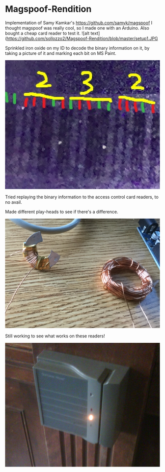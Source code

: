 # Magspoof-Rendition
Implementation of Samy Kamkar's https://github.com/samyk/magspoof
I thought magspoof was really cool, so I made one with an Arduino. Also bought a cheap card reader to test it.
![alt text](https://github.com/sollozzo2/Magspoof-Rendition/blob/master/setup1.JPG

Sprinkled iron oxide on my ID to decode the binary information on it, by taking a picture of it and marking each bit on MS Paint.

![alt text](https://github.com/sollozzo2/Magspoof-Rendition/blob/master/card.PNG)

Tried replaying the binary information to the access control card readers, to no avail.

Made different play-heads to see if there's a difference. 

![alt text](https://github.com/sollozzo2/Magspoof-Rendition/blob/master/heads.jpg)

Still working to see what works on these readers!

![alt text](https://github.com/sollozzo2/Magspoof-Rendition/blob/master/reader.jpg)
